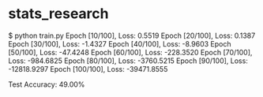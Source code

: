 # stats_research

$ python train.py
Epoch [10/100], Loss: 0.5519
Epoch [20/100], Loss: 0.1387
Epoch [30/100], Loss: -1.4327
Epoch [40/100], Loss: -8.9603
Epoch [50/100], Loss: -47.4248
Epoch [60/100], Loss: -228.3520
Epoch [70/100], Loss: -984.6825
Epoch [80/100], Loss: -3760.5215
Epoch [90/100], Loss: -12818.9297
Epoch [100/100], Loss: -39471.8555

Test Accuracy: 49.00%
